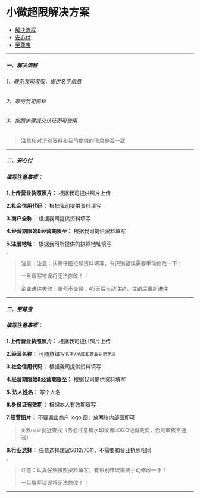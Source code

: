 # 小微超限解决方案

- [解决流程](#一、解决流程)
- [安心付](#二、安心付)
- [至尊宝](#三、至尊宝)

---

##### 一、解决流程

###### 1、[联系我司客服](https://work.weixin.qq.com/kfid/kfcac09967c65c52a12.)，提供名字信息

###### 2、等待我司资料

###### 3、按照步骤提交认证即可使用

> 注意核对识别资料和我司提供的信息是否一致

---

##### 二、安心付

##### 填写注意事项：

**1.上传营业执照照片：** 根据我司提供照片上传

**2.社会信用代码：** 根据我司提供资料填写

**3.商户全称：** 根据我司提供资料填写

**4.经营期限始&经营期限至：** 根据我司提供资料填写

**5.注册地址：** 根据我司所提供的执照地址填写

<img src="https://cos.zjkmkj.com/media/2024/08/20/5c85dcb43b59a3edd1ca81adeb609e2c-2.webp" style="zoom:25%;" />

> 注意：注意：认真仔细按照资料填写，有识别错误需要手动修改一下！
>
> 一旦填写错误将无法修改！！
>
> 企业进件失败：账号不交易，45天后自动注销，注销后重新进件

---

##### 三、至尊宝

##### 填写注意事项：

**1.上传营业执照照片：** 根据我司提供照片上传

**2.经营名称：** 可随意编写`名字/地区和营业执照无关`

**3.社会信用代码：** 根据我司提供资料填写

**4.经营期限始&经营期限至：** 根据我司提供资料填写

**5. 法人姓名：** 写个人名

**6.身份证有效期：** 根据本人有效期填写

**7.经营图片：** 不要漏出商户 logo 图，放两张内部图即可

> `美团/点评`就近查找（务必注意有水印或者LOGO记得裁剪，否则审核不通过）

**8.行业选择：** 任意选择建议5812/7011，不需要和营业执照相同

<img src="https://cos.zjkmkj.com/media/2024/08/20/784210ad087aa24ccc9e0bc780e0512e-2.webp" style="zoom:30%;" />

> 注意：认真仔细按照资料填写，有识别错误需要手动修改一下！
>
> 一旦填写错误将无法修改！！

---

